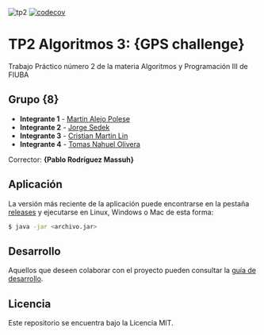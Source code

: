 ![tp2](https://github.com/MartinAlejo/algo3_tp2/actions/workflows/build.yml/badge.svg) [![codecov](https://codecov.io/gh/MartinAlejo/algo3_tp2/branch/master/graph/badge.svg)](https://codecov.io/gh/MartinAlejo/algo3_tp2)

# TP2 Algoritmos 3: {GPS challenge} 

Trabajo Práctico número 2 de la materia Algoritmos y Programación III de FIUBA

## Grupo {8}

* **Integrante 1** - [Martin Alejo Polese](https://github.com/MartinAlejo)
* **Integrante 2** - [Jorge Sedek](https://github.com/JorgeSedek)
* **Integrante 3** - [Cristian Martin Lin](https://github.com/CrisML)
* **Integrante 4** - [Tomas Nahuel Olivera](https://github.com/Tomas-NO)

Corrector: **{Pablo Rodríguez Massuh}**

## Aplicación

La versión más reciente de la aplicación puede encontrarse en la pestaña [releases](https://github.com/MartinAlejo/algo3_tp2/releases/latest) y ejecutarse en Linux, Windows o Mac de esta forma:

```bash
$ java -jar <archivo.jar>
```

## Desarrollo

Aquellos que deseen colaborar con el proyecto pueden consultar la [guía de desarrollo](./docs/Desarrollo.md).

## Licencia

Este repositorio se encuentra bajo la Licencia MIT.

